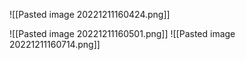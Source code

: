 ![[Pasted image 20221211160424.png]]

![[Pasted image 20221211160501.png]]
![[Pasted image 20221211160714.png]]

